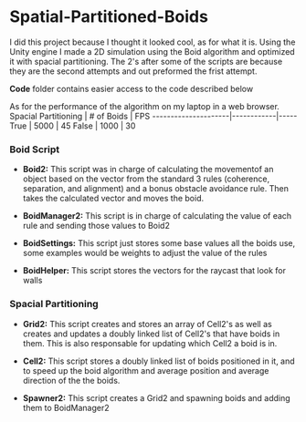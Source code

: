 # Spatial-Partitioned-Boids
I did this project because I thought it looked cool, as for what it is. Using the Unity engine I made a 2D simulation using the Boid algorithm and optimized it with spacial partitioning. The 2's after some of the scripts are because they are the second attempts and out preformed the frist attempt.

**Code** folder contains easier access to the code described below

As for the performance of the algorithm on my laptop in a web browser. 
Spacial Partitioning | # of Boids | FPS
---------------------|------------|-----
True | 5000 | 45
False | 1000 | 30

### Boid Script
* **Boid2:** This script was in charge of calculating the movementof an object based on the vector from the standard 3 rules (coherence, separation, and alignment) and a bonus obstacle avoidance rule. Then takes the calculated vector and moves the boid.

* **BoidManager2:** This script is in charge of calculating the value of each rule and sending those values to Boid2

* **BoidSettings:** This script just stores some base values all the boids use, some examples would be weights to adjust the value of the rules

* **BoidHelper:** This script stores the vectors for the raycast that look for walls

### Spacial Partitioning
* **Grid2:** This script creates and stores an array of Cell2's as well as creates and updates a doubly linked list of Cell2's that have boids in them. This is also responsable for updating which Cell2 a boid is in.

* **Cell2:** This script stores a doubly linked list of boids positioned in it, and to speed up the boid algorithm and average position and average direction of the the boids.

* **Spawner2:** This script creates a Grid2 and spawning boids and adding them to BoidManager2
